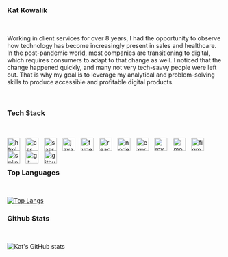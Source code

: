 ### Kat Kowalik
<p>&nbsp;</p>
Working in client services for over 8 years, I had the opportunity to observe how technology has become increasingly present in sales and healthcare. In the post-pandemic world, most companies are transitioning to digital, which requires consumers to adapt to that change as well. I noticed that the change happened quickly, and many not very tech-savvy people were left out. That is why my goal is to leverage my analytical and problem-solving skills to produce accessible and profitable digital products.
<p>&nbsp;</p>

### Tech Stack
<p>&nbsp;</p>
<img align="left" alt="html icon" width="30px" style="padding-right:10px;" src="https://cdn.jsdelivr.net/gh/devicons/devicon/icons/html5/html5-original-wordmark.svg"/>
<img align="left" alt="css icon" width="30px" style="padding-right:10px;" src="https://cdn.jsdelivr.net/gh/devicons/devicon/icons/css3/css3-original-wordmark.svg"/>
<img align="left" alt="sass icon" width="30px" style="padding-right:10px;" src="https://cdn.jsdelivr.net/gh/devicons/devicon/icons/sass/sass-original.svg"/>
<img align="left" alt="javascript icon" width="30px" style="padding-right:10px;" src="https://cdn.jsdelivr.net/gh/devicons/devicon/icons/javascript/javascript-original.svg"/>
<img align="left" alt="typescript icon" width="30px" style="padding-right:10px;" src="https://cdn.jsdelivr.net/gh/devicons/devicon/icons/typescript/typescript-original.svg"/>
<img align="left" alt="react icon" width="30px" style="padding-right:10px;" src="https://cdn.jsdelivr.net/gh/devicons/devicon/icons/react/react-original.svg"/>
<img align="left" alt="node icon" width="30px" style="padding-right:10px;" src="https://cdn.jsdelivr.net/gh/devicons/devicon/icons/nodejs/nodejs-original.svg"/>
<img align="left" alt="express icon" width="30px" style="padding-right:10px;" src="https://cdn.jsdelivr.net/gh/devicons/devicon/icons/express/express-original.svg"/>
<img align="left" alt="mysql icon" width="30px" style="padding-right:10px;" src="https://cdn.jsdelivr.net/gh/devicons/devicon/icons/mysql/mysql-original-wordmark.svg"/>
<img align="left" alt="mongoDB icon" width="30px" style="padding-right:10px;" src="https://cdn.jsdelivr.net/gh/devicons/devicon/icons/mongodb/mongodb-original.svg"/>
<img align="left" alt="figma icon" width="30px" style="padding-right:10px;" src="https://cdn.jsdelivr.net/gh/devicons/devicon/icons/figma/figma-original.svg"/>
<img align="left" alt="spline icon" width="30px" style="padding-right:10px;" src="https://june-changelog.s3.eu-central-1.amazonaws.com/spline_icon_twitter_removebg_preview_db2832210b.png"/>
<img align="left" alt="git icon" width="30px" style="padding-right:10px;" src="https://cdn.jsdelivr.net/gh/devicons/devicon/icons/git/git-original.svg"/>
<img align="left" alt="github icon" width="30px" style="padding-right:10px;" src="https://cdn.jsdelivr.net/gh/devicons/devicon/icons/github/github-original.svg"/>

<p>&nbsp;</p>
<p>&nbsp;</p>

### Top Languages 
<p>&nbsp;</p>

[![Top Langs](https://github-readme-stats.vercel.app/api/top-langs/?username=KatKowalik&theme=buefy)](https://github.com/KatKowalik/github-readme-stats)


### Github Stats
<p>&nbsp;</p>

![Kat's GitHub stats](https://github-readme-stats.vercel.app/api?username=KatKowalik&show_icons=true&theme=buefy)
